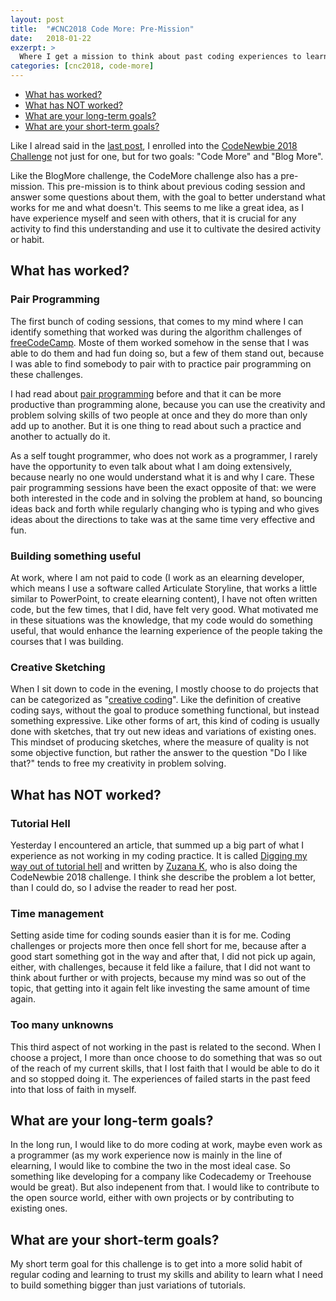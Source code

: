 ```yaml
---
layout: post
title:  "#CNC2018 Code More: Pre-Mission"
date:   2018-01-22
exzerpt: >
  Where I get a mission to think about past coding experiences to learn from them in the future.
categories: [cnc2018, code-more]
---
```


* [What has worked?](#what-has-worked)
* [What has NOT worked?](#what-has-not-worked)
* [What are your long-term goals?](#what-are-your-long-term-goals)
* [What are your short-term goals?](#what-are-your-short-term-goals)


Like I alread said in the [last post](/2018/01/19/pre-mission-i/), I enrolled into the [CodeNewbie 2018 Challenge][cnc2018] not just for one, but for two goals: "Code More" and "Blog More".

Like the BlogMore challenge, the CodeMore challenge also has a pre-mission. This pre-mission is to think about previous coding session and answer some questions about them, with the goal to better understand what works for me and what doesn't. This seems to me like a great idea, as I have experience myself and seen with others, that it is crucial for any activity to find this understanding and use it to cultivate the desired activity or habit.

## What has worked?

### Pair Programming

The first bunch of coding sessions, that comes to my mind where I can identify something that worked was during the algorithm challenges of [freeCodeCamp][fcc]. Moste of them worked somehow in the sense that I was able to do them and had fun doing so, but a few of them stand out, because I was able to find somebody to pair with to practice pair programming on these challenges.

I had read about [pair programming][pair] before and that it can be more productive than programming alone, because you can use the creativity and problem solving skills of two people at once and they do more than only add up to another. But it is one thing to read about such a practice and another to actually do it.

As a self tought programmer, who does not work as a programmer, I rarely have the opportunity to even talk about what I am doing extensively, because nearly no one would understand what it is and why I care. These pair programming sessions have been the exact opposite of that: we were both interested in the code and in solving the problem at hand, so bouncing ideas back and forth while regularly changing who is typing and who gives ideas about the directions to take was at the same time very effective and fun.

### Building something useful

At work, where I am not paid to code (I work as an elearning developer, which means I use a software called Articulate Storyline, that works a little similar to PowerPoint, to create elearning content), I have not often written code, but the few times, that I did, have felt very good. What motivated me in these situations was the knowledge, that my code would do something useful, that would enhance the learning experience of the people taking the courses that I was building.

### Creative Sketching

When I sit down to code in the evening, I mostly choose to do projects that can be categorized as "[creative coding][cc]". Like the definition of creative coding says, without the goal to produce something functional, but instead something expressive. Like other forms of art, this kind of coding is usually done with sketches, that try out new ideas and variations of existing ones. This mindset of producing sketches, where the measure of quality is not some objective function, but rather the answer to the question "Do I like that?" tends to free my creativity in problem solving.

## What has NOT worked?

### Tutorial Hell

Yesterday I encountered an article, that summed up a big part of what I experience as not working in my coding practice. It is called [Digging my way out of tutorial hell][tutorial-hell] and written by [Zuzana K][zuzana], who is also doing the CodeNewbie 2018 challenge. I think she describe the problem a lot better, than I could do, so I advise the reader to read her post.

### Time management

Setting aside time for coding sounds easier than it is for me. Coding challenges or projects more then once fell short for me, because after a good start something got in the way and after that, I did not pick up again, either, with challenges, because it feld like a failure, that I did not want to think about further or with projects, because my mind was so out of the topic, that getting into it again felt like investing the same amount of time again.

### Too many unknowns

This third aspect of not working in the past is related to the second. When I choose a project, I more than once choose to do something that was so out of the reach of my current skills, that I lost faith that I would be able to do it and so stopped doing it. The experiences of failed starts in the past feed into that loss of faith in myself.

## What are your long-term goals?

In the long run, I would like to do more coding at work, maybe even work as a programmer (as my work experience now is mainly in the line of elearning, I would like to combine the two in the most ideal case. So something like developing for a company like Codecademy or Treehouse would be great). But also indepenent from that. I would like to contribute to the open source world, either with own projects or by contributing to existing ones.

## What are your short-term goals?

My short term goal for this challenge is to get into a more solid habit of regular coding and learning to trust my skills and ability to learn what I need to build something bigger than just variations of tutorials.

[fcc]: http://freecodecamp.com/
[cnc2018]: http://2018.codenewbie.org/
[pair]: http://www.extremeprogramming.org/rules/pair.html
[cc]: https://en.wikipedia.org/wiki/Creative_coding
[tutorial-hell]: https://codeburst.io/digging-my-way-out-of-tutorial-hell-6dd5f9927384
[zuzana]: https://codeburst.io/@zuzanak
